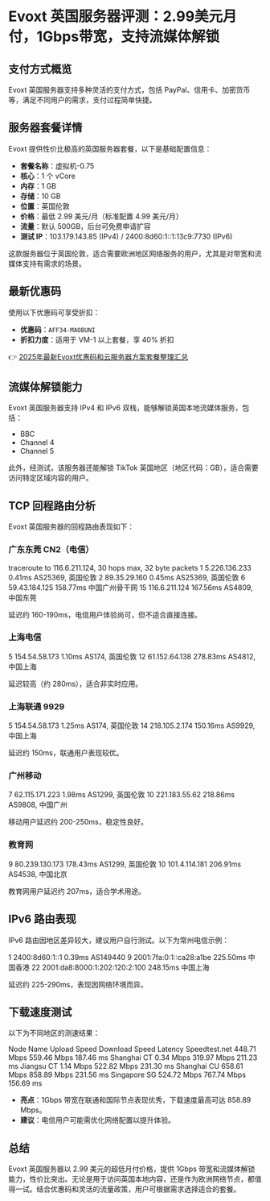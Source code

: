 # Evoxt 英国服务器评测：2.99美元月付，1Gbps带宽，支持流媒体解锁

## 支付方式概览

Evoxt 英国服务器支持多种灵活的支付方式，包括 PayPal、信用卡、加密货币等，满足不同用户的需求，支付过程简单快捷。

## 服务器套餐详情

Evoxt 提供性价比极高的英国服务器套餐，以下是基础配置信息：

- **套餐名称**：虚拟机-0.75  
- **核心**：1 个 vCore  
- **内存**：1 GB  
- **存储**：10 GB  
- **位置**：英国伦敦  
- **价格**：最低 2.99 美元/月（标准配置 4.99 美元/月）  
- **流量**：默认 500GB，后台可免费申请扩容  
- **测试 IP**：103.179.143.85 (IPv4) / 2400:8d60:1::1:13c9:7730 (IPv6)  

这款服务器位于英国伦敦，适合需要欧洲地区网络服务的用户，尤其是对带宽和流媒体支持有需求的场景。

## 最新优惠码

使用以下优惠码可享受折扣：  
- **优惠码**：`AFF34-MAOBUNI`  
- **折扣力度**：适用于 VM-1 以上套餐，享 40% 折扣  

👉 [2025年最新Evoxt优惠码和云服务器方案套餐整理汇总](https://bit.ly/evoxt)

## 流媒体解锁能力

Evoxt 英国服务器支持 IPv4 和 IPv6 双栈，能够解锁英国本地流媒体服务，包括：  
- BBC  
- Channel 4  
- Channel 5  

此外，经测试，该服务器还能解锁 TikTok 英国地区（地区代码：GB），适合需要访问特定区域内容的用户。

## TCP 回程路由分析

Evoxt 英国服务器的回程路由表现如下：  

### 广东东莞 CN2（电信）

traceroute to 116.6.211.124, 30 hops max, 32 byte packets
1  5.226.136.233           0.41ms  AS25369, 英国伦敦
2  89.35.29.160            0.45ms  AS25369, 英国伦敦
6  59.43.184.125          158.77ms 中国广州骨干网
15 116.6.211.124         167.56ms AS4809, 中国东莞

延迟约 160-190ms，电信用户体验尚可，但不适合直接连接。

### 上海电信

5  154.54.58.173           1.10ms  AS174, 英国伦敦
12 61.152.64.138         278.83ms AS4812, 中国上海

延迟较高（约 280ms），适合非实时应用。

### 上海联通 9929

5  154.54.58.173           1.25ms  AS174, 英国伦敦
14 218.105.2.174         150.16ms AS9929, 中国上海

延迟约 150ms，联通用户表现较优。

### 广州移动

7  62.115.171.223          1.98ms  AS1299, 英国伦敦
10 221.183.55.62         218.86ms AS9808, 中国广州

移动用户延迟约 200-250ms，稳定性良好。

### 教育网

9  80.239.130.173        178.43ms AS1299, 英国伦敦
10 101.4.114.181         206.91ms AS4538, 中国北京

教育网用户延迟约 207ms，适合学术用途。

## IPv6 路由表现

IPv6 路由因地区差异较大，建议用户自行测试。以下为常州电信示例：  

1  2400:8d60:1::1          0.39ms  AS149440
9  2001:7fa:0:1::ca28:a1be 225.50ms 中国香港
22 2001:da8:8000:1:202:120:2:100 248.15ms 中国上海

延迟约 225-290ms，表现因网络环境而异。

## 下载速度测试

以下为不同地区的测速结果：  

Node Name      Upload Speed  Download Speed  Latency
Speedtest.net  448.71 Mbps   559.46 Mbps     187.46 ms
Shanghai CT    0.34 Mbps     319.97 Mbps     211.23 ms
Jiangsu CT     1.14 Mbps     522.82 Mbps     231.30 ms
Shanghai CU    658.61 Mbps   858.89 Mbps     231.56 ms
Singapore SG   524.72 Mbps   767.74 Mbps     156.69 ms

- **亮点**：1Gbps 带宽在联通和国际节点表现优秀，下载速度最高可达 858.89 Mbps。  
- **建议**：电信用户可能需优化网络配置以提升体验。

## 总结

Evoxt 英国服务器以 2.99 美元的超低月付价格，提供 1Gbps 带宽和流媒体解锁能力，性价比突出。无论是用于访问英国本地内容，还是作为欧洲网络节点，都值得一试。结合优惠码和灵活的流量政策，用户可根据需求选择适合的套餐。